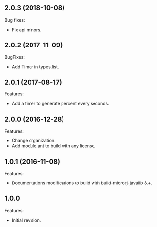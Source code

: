 ## 2.0.3 (2018-10-08)

Bug fixes:

  - Fix api minors.
  
## 2.0.2 (2017-11-09)
BugFixes:
  - Add Timer in types.list. 
  
## 2.0.1 (2017-08-17)
Features:
  - Add a timer to generate percent every seconds.  

## 2.0.0 (2016-12-28)
Features:
  - Change organization.
  - Add module.ant to build with any license.
  
## 1.0.1 (2016-11-08)
Features:
  - Documentations modifications to build with build-microej-javalib 3.+.
  
## 1.0.0
Features:
  - Initial revision.
 
<!--
	Copyright 2016-2019 MicroEJ Corp. All rights reserved.
    For demonstration purpose only.
    MicroEJ Corp. PROPRIETARY. Use is subject to license terms.
-->